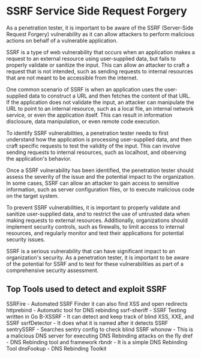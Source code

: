 # SSRF Service Side Request Forgery

As a penetration tester, it is important to be aware of the SSRF (Server-Side Request Forgery) vulnerability as it can allow attackers to perform malicious actions on behalf of a vulnerable application.

SSRF is a type of web vulnerability that occurs when an application makes a request to an external resource using user-supplied data, but fails to properly validate or sanitize the input. This can allow an attacker to craft a request that is not intended, such as sending requests to internal resources that are not meant to be accessible from the internet.

One common scenario of SSRF is when an application uses the user-supplied data to construct a URL and then fetches the content of that URL. If the application does not validate the input, an attacker can manipulate the URL to point to an internal resource, such as a local file, an internal network service, or even the application itself. This can result in information disclosure, data manipulation, or even remote code execution.

To identify SSRF vulnerabilities, a penetration tester needs to first understand how the application is processing user-supplied data, and then craft specific requests to test the validity of the input. This can involve sending requests to internal resources, such as localhost, and observing the application's behavior.

Once a SSRF vulnerability has been identified, the penetration tester should assess the severity of the issue and the potential impact to the organization. In some cases, SSRF can allow an attacker to gain access to sensitive information, such as server configuration files, or to execute malicious code on the target system.

To prevent SSRF vulnerabilities, it is important to properly validate and sanitize user-supplied data, and to restrict the use of untrusted data when making requests to external resources. Additionally, organizations should implement security controls, such as firewalls, to limit access to internal resources, and regularly monitor and test their applications for potential security issues.

SSRF is a serious vulnerability that can have significant impact to an organization's security. As a penetration tester, it is important to be aware of the potential for SSRF and to test for these vulnerabilities as part of a comprehensive security assessment.

## Top Tools used to detect and exploit SSRF

SSRFire - Automated SSRF Finder it can also find XSS and open redirects
httprebind - Automatic tool for DNS rebinding
ssrf-sheriff - SSRF Testing written in Go
B-XSSRF - It can detect and keep track of blind XSS, XXE, and SSRF
ssrfDetector - It does what it is named after it detects SSRF
sentrySSRF - Searches sentry config to check blind SSRF
whonow - This is a malicious DNS server for executing DNS Rebinding attacks on the fly
dref - DNS Rebinding tool and framework
rbndr - It is a simple DNS Rebinding Tool
dnsFookup - DNS Rebinding Toolkit